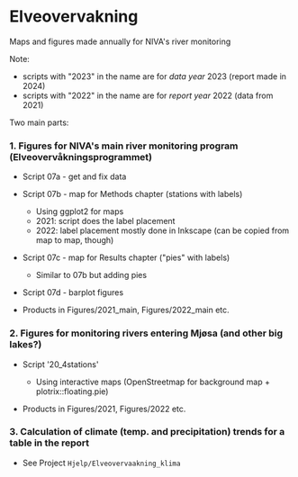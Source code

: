 # Elveovervakning

Maps and figures made annually for NIVA's river monitoring   

Note:   
* scripts with "2023" in the name are for *data year* 2023 (report made in 2024)  
* scripts with "2022" in the name are for *report year* 2022 (data from 2021)  

Two main parts:  

### 1. Figures for NIVA's main river monitoring program (Elveovervåkningsprogrammet)  

* Script 07a - get and fix data  

* Script 07b - map for Methods chapter (stations with labels)  
    - Using ggplot2 for maps  
    - 2021: script does the label placement  
    - 2022: label placement mostly done in Inkscape (can be copied from map to map, though)  
    
* Script 07c - map for Results chapter ("pies" with labels)  
    - Similar to 07b but adding pies  

* Script 07d - barplot figures  

* Products in Figures/2021_main, Figures/2022_main etc.  


### 2. Figures for monitoring rivers entering Mjøsa (and other big lakes?)  

* Script '20_4stations'  
    - Using interactive maps (OpenStreetmap for background map + plotrix::floating.pie)    
  
* Products in Figures/2021, Figures/2022 etc.   

### 3. Calculation of climate (temp. and precipitation) trends for a table in the report  

* See Project `Hjelp/Elveovervaakning_klima`   


